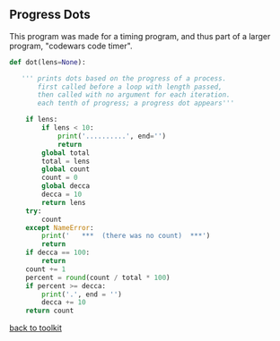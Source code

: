 ## Progress Dots

This program was made for a timing program,
and thus part of a larger program, "codewars code timer".


```python
def dot(lens=None):

   ''' prints dots based on the progress of a process.
       first called before a loop with length passed,
       then called with no argument for each iteration.
       each tenth of progress; a progress dot appears'''

    if lens:
        if lens < 10:
            print('..........', end='')
            return
        global total
        total = lens
        global count
        count = 0
        global decca
        decca = 10
        return lens
    try:
        count
    except NameError:
        print('   ***  (there was no count)  ***')
        return
    if decca == 100:
        return
    count += 1
    percent = round(count / total * 100)
    if percent >= decca:
        print('.', end = '')
        decca += 10
    return count
```


[back to toolkit](/toolkit_page)

